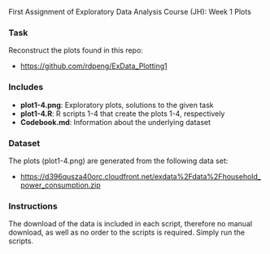 
First Assignment of Exploratory Data Analysis Course (JH): Week 1 Plots

### Task
Reconstruct the plots found in this repo: 
- https://github.com/rdpeng/ExData_Plotting1

### Includes
- **plot1-4.png**: Exploratory plots, solutions to the given task
- **plot1-4.R**: R scripts 1-4 that create the plots 1-4, respectively
- **Codebook.md**: Information about the underlying dataset

### Dataset
The plots (plot1-4.png) are generated from the following data set:
- https://d396qusza40orc.cloudfront.net/exdata%2Fdata%2Fhousehold_power_consumption.zip

### Instructions
The download of the data is included in each script, therefore no manual download, as well as no order to the scripts is required. 
Simply run the scripts.

